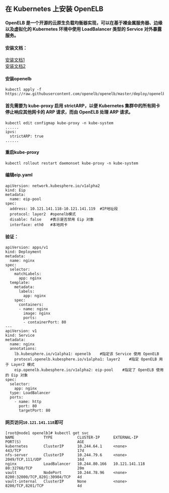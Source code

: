 ## 在 Kubernetes 上安装 OpenELB

#### OpenELB 是一个开源的云原生负载均衡器实现，可以在基于裸金属服务器、边缘以及虚拟化的 Kubernetes 环境中使用 LoadBalancer 类型的 Service 对外暴露服务。

#### 安装文档：  
[安装文档1](https://openelb.github.io/docs/getting-started/installation/install-openelb-on-kubernetes/)    
[安装文档2](https://mp.weixin.qq.com/s?__biz=MzU4MjQ0MTU4Ng==&mid=2247498293&idx=1&sn=a4d38c5ee263867450f18d1c97ffea72&chksm=fdbaf528cacd7c3eba1aafb093ef2e3fefba8030102ea589e5b1b7840fe3d1c37ea566a3dbf4&mpshare=1&scene=24&srcid=0410Z2O7k22O4eU2VzODhxph&sharer_sharetime=1649601660900&sharer_shareid=ab575ee248be46403d14707e78b85b1e#rd)  


#### 安装openelb
```
kubectl apply -f https://raw.githubusercontent.com/openelb/openelb/master/deploy/openelb.yaml
```

#### 首先需要为 kube-proxy 启用 strictARP，以便 Kubernetes 集群中的所有网卡停止响应其他网卡的 ARP 请求，而由 OpenELB 处理 ARP 请求。
```
kubectl edit configmap kube-proxy -n kube-system
......
ipvs:
  strictARP: true
......
```
#### 重启kube-proxy
```
kubectl rollout restart daemonset kube-proxy -n kube-system
```


#### 编辑eip.yaml
```
apiVersion: network.kubesphere.io/v1alpha2
kind: Eip
metadata:
  name: eip-pool
spec:
  address: 10.121.141.118-10.121.141.119  #IP地址段
  protocol: layer2  #openelb模式
  disable: false    #表示是否禁用 Eip 对象
  interface: eth0   #本地网卡
```

#### 验证：
```
apiVersion: apps/v1
kind: Deployment
metadata:
  name: nginx
spec:
  selector:
    matchLabels:
      app: nginx
  template:
    metadata:
      labels:
        app: nginx
    spec:
      containers:
      - name: nginx
        image: nginx
        ports:
        - containerPort: 80
---
apiVersion: v1
kind: Service
metadata:
  name: nginx
  annotations:
    lb.kubesphere.io/v1alpha1: openelb    #指定该 Service 使用 OpenELB
    protocol.openelb.kubesphere.io/v1alpha1: layer2    #指定 OpenELB 用于 Layer2 模式
    eip.openelb.kubesphere.io/v1alpha2: eip-pool    #指定了 OpenELB 使用的 Eip 对象
spec:
  selector:
    app: nginx
  type: LoadBalancer
  ports:
    - name: http
      port: 80
      targetPort: 80

```
#### 网页访问`10.121.141.118`即可
```
[root@node1 openelb]# kubectl get svc
NAME             TYPE           CLUSTER-IP      EXTERNAL-IP      PORT(S)                         AGE
kubernetes       ClusterIP      10.244.64.1     <none>           443/TCP                         17d
nfs-server       ClusterIP      10.244.79.6     <none>           2049/TCP,111/UDP                16d
nginx            LoadBalancer   10.244.80.166   10.121.141.118   80:32760/TCP                    20m
vault            NodePort       10.244.78.96    <none>           8200:32000/TCP,8201:30904/TCP   4d
vault-internal   ClusterIP      None            <none>           8200/TCP,8201/TCP               4d
```